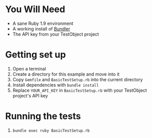 # You Will Need
* A sane Ruby 1.9 environment
* A working install of [Bundler](http://bundler.io/)
* The API key from your TestObject project

# Getting set up
1. Open a terminal
2. Create a directory for this example and move into it
3. Copy `Gemfile` and `BasicTestSetup.rb` into the current directory
4. Install dependencies with `bundle install`
5. Replace `YOUR_API_KEY` in `BasicTestSetup.rb` with your TestObject project's API key

# Running the tests
1. `bundle exec ruby BasicTestSetup.rb`
